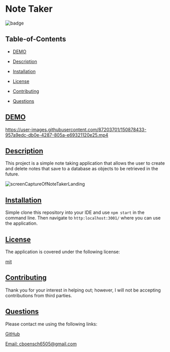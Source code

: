 
# Note Taker


![badge](https://img.shields.io/badge/license-mit-blue)


## Table-of-Contents

* [DEMO](#demo)

* [Description](#description)

* [Installation](#installation)

* [License](#license)

* [Contributing](#contributing)

* [Questions](#questions)


## [DEMO](#table-of-contents)

https://user-images.githubusercontent.com/87203701/150878433-957a9edc-db0e-4287-805a-e69321120e25.mp4


## [Description](#table-of-contents)

This project is a simple note taking application that allows the user to create and delete notes that save to a database as objects to be retrieved in the future.

![screenCaptureOfNoteTakerLanding](/public/assets/img/noteTakerCAPTURE01)


## [Installation](#table-of-contents)

Simple clone this repository into your IDE and use `npm start` in the command line. Then navigate to `http:localhost:3001/` where you can use the application.


## [License](#table-of-contents)

The application is covered under the following license:


[mit](https://choosealicense.com/licenses/mit)



## [Contributing](#table-of-contents)


Thank you for your interest in helping out; however, I will not be accepting contributions from third parties.


## [Questions](#table-of-contents)

Please contact me using the following links:

[GitHub](https://github.com/cboensch6505)

[Email: cboensch6505@gmail.com](mailto:cboensch6505@gmail.com)
